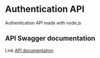 # Authentication API

Authentication API made with node.js

## API Swagger documentation 

Link [API documentation](https://fierce-chamber-74137.herokuapp.com/api-docs)